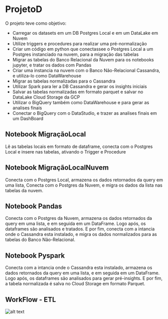 # ProjetoD

O projeto teve como objetivo:
* Carregar os datasets em um DB Postgres Local e em um DataLake em Nuvem
* Utilize triggers e procedures para realizar uma pré-normalização
* Criar um código em python que conectassee o Postgres Local a um Postgres instanciado na nuvem, para a migração das tabelas
* Migrar as tabelas do Banco Relacional da Nuvem para os notebooks jupyter, e tratar os dados com Pandas
* Criar uma instancia na nuvem com o Banco Não-Relacional Cassandra, e utiliza-lo como DataWarehouse
* Migrar as tabelas normalizadas para o Cassandra
* Utilizar Spark para ler a DB Cassandra e gerar os insights iniciais 
* Salvar as tabelas normalizadas em formato parquet e salvar no DataLake Cloud Storage da GCP
* Utilizar o BigQuery também como DataWarehouse e para gerar as analises finais
* Conectar o BigQuery com o DataStudio, e trazer as analises finais em um DashBoard

## Notebook MigraçãoLocal
Lê as tabelas locais em formato de dataframe, conecta com o Postgres Local e insere nas tabelas, ativando o Trigger e Procedure

## Notebook MigraçãoLocalNuvem
Conecta com o Postgres Local, armazena os dados retornados da query em uma lista, Conecta com o Postgres da Nuvem, e migra os dados da lista nas tabelas da nuvem.

## Notebook Pandas
Conecta com o Postgres da Nuvem, armazena os dados retornados da query em uma lista, e em seguida em um DataFrame. Logo após, os dataframes são analisados e tratados. E por fim, conecta com a intancia onde o Cassandra esta instalado, e migra os dados normalizados para as tabelas do Banco Não-Relacional.

## Notebook Pyspark
Conecta com a intancia onde o Cassandra esta instalado, armazena os dados retornados da query em uma lista, e em seguida em um DataFrame. Logo após, os dataframes são analisados para gerar pré-insights. E por fim, a tabela normalizada é salva no Cloud Storage em formato Parquet.

## WorkFlow - ETL
![alt text](https://github.com/[username]/[reponame]/blob/[branch]/image.jpg?raw=true)
